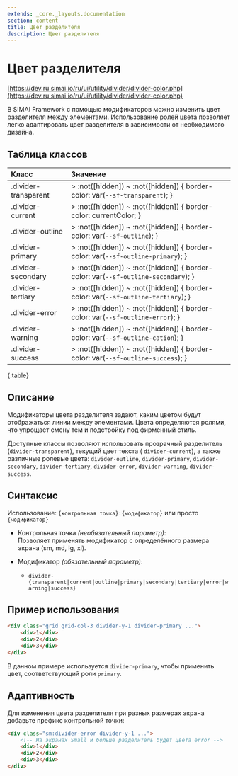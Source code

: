 ```yaml
---
extends: _core._layouts.documentation
section: content
title: Цвет разделителя
description: Цвет разделителя
---
```


# Цвет разделителя

[https://dev.ru.simai.io/ru/ui/utility/divider/divider-color.php](https://dev.ru.simai.io/ru/ui/utility/divider/divider-color.php)

В SIMAI Framework с помощью модификаторов можно изменить цвет разделителя между элементами. Использование ролей цвета
позволяет легко адаптировать цвет разделителя в зависимости от необходимого дизайна.

## Таблица классов

| Класс                | Значение                                                       |
|:---------------------|:-----------------------------------------------------------------------------------|
| .divider-transparent | > :not([hidden]) ~ :not([hidden]) { border-color: var(`--sf-transparent`); }       |
| .divider-current     | > :not([hidden]) ~ :not([hidden]) { border-color: currentColor; }                  |
| .divider-outline     | > :not([hidden]) ~ :not([hidden]) { border-color: var(`--sf-outline`); }           |
| .divider-primary     | > :not([hidden]) ~ :not([hidden]) { border-color: var(`--sf-outline-primary`); }   |
| .divider-secondary   | > :not([hidden]) ~ :not([hidden]) { border-color: var(`--sf-outline-secondary`); } |
| .divider-tertiary    | > :not([hidden]) ~ :not([hidden]) { border-color: var(`--sf-outline-tertiary`); }  |
| .divider-error       | > :not([hidden]) ~ :not([hidden]) { border-color: var(`--sf-outline-error`); }     |
| .divider-warning     | > :not([hidden]) ~ :not([hidden]) { border-color: var(`--sf-outline-cation`); }    |
| .divider-success     | > :not([hidden]) ~ :not([hidden]) { border-color: var(`--sf-outline-success`); }   |
{.table}

## Описание

Модификаторы цвета разделителя задают, каким цветом будут отображаться линии между элементами. Цвета определяются
ролями, что упрощает смену тем и подстройку под фирменный стиль.

Доступные классы позволяют использовать прозрачный разделитель (`divider-transparent`), текущий цвет текста (
`divider-current`), а также различные ролевые цвета: `divider-outline`, `divider-primary`, `divider-secondary`,
`divider-tertiary`, `divider-error`, `divider-warning`, `divider-success`.

## Синтаксис

Использование: `{контрольная точка}:{модификатор}` или просто `{модификатор}`

- Контрольная точка *(необязательный параметр)*:  
  Позволяет применять модификатор с определённого размера экрана (sm, md, lg, xl).

- Модификатор *(обязательный параметр)*:

    - `divider-{transparent|current|outline|primary|secondary|tertiary|error|warning|success}`

## Пример использования

```html
<div class="grid grid-col-3 divider-y-1 divider-primary ...">
    <div>1</div>
    <div>2</div>
    <div>3</div>
</div>
```

В данном примере используется `divider-primary`, чтобы применить цвет, соответствующий роли `primary`.

## Адаптивность

Для изменения цвета разделителя при разных размерах экрана добавьте префикс контрольной точки:

```html
<div class="sm:divider-error divider-y-1 ...">
    <!-- На экранах Small и больше разделитель будет цвета error -->
    <div>1</div>
    <div>2</div>
    <div>3</div>
</div>
```

